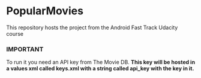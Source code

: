 # PopularMovies
This repository hosts the project from the Android Fast Track Udacity course
### **IMPORTANT**
To run it you need an API key from The Movie DB. 
**This key will be hosted in a values xml called keys.xml with a string called api_key with the key in it.**
